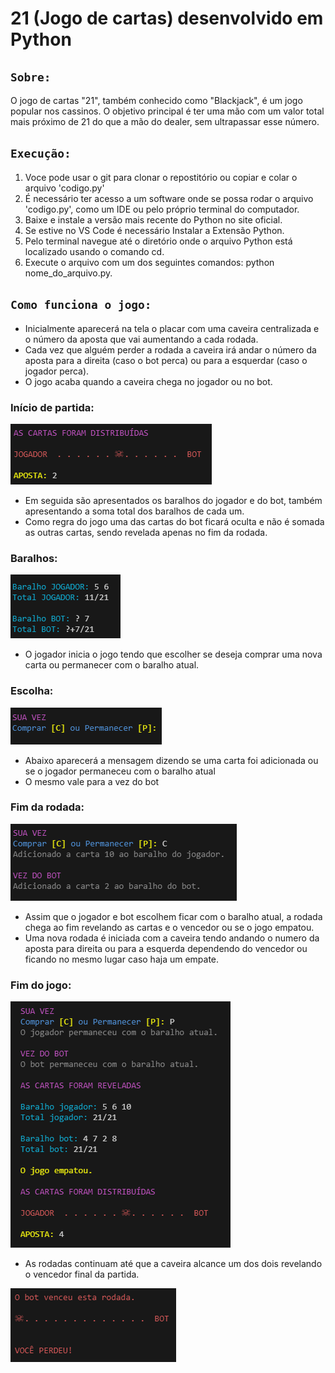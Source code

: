 # 21 (Jogo de cartas) desenvolvido em Python
## `Sobre:`
O jogo de cartas "21", também conhecido como "Blackjack", é um jogo popular nos cassinos. O objetivo principal é ter uma mão com um valor total mais próximo de 21 do que a mão do dealer, sem ultrapassar esse número. 

## `Execução:`
1. Voce pode usar o git para clonar o repostitório ou copiar e colar o arquivo 'codigo.py'
2. É necessário ter acesso a um software onde se possa rodar o arquivo 'codigo.py', como um IDE ou pelo próprio terminal do computador.
3. Baixe e instale a versão mais recente do Python no site oficial.
4. Se estive no VS Code é necessário Instalar a Extensão Python.
5. Pelo terminal navegue até o diretório onde o arquivo Python está localizado usando o comando cd.
6. Execute o arquivo com um dos seguintes comandos: python nome_do_arquivo.py.

## `Como funciona o jogo:`
* Inicialmente aparecerá na tela o placar com uma caveira centralizada e o número da aposta que vai aumentando a cada rodada.
* Cada vez que alguém perder a rodada a caveira irá andar o número da aposta para a direita (caso o bot perca) ou para a esquerdar (caso o jogador perca).
* O jogo acaba quando a caveira chega no jogador ou no bot.

### Início de partida:

![placar](src/placar.PNG)

* Em seguida são apresentados os baralhos do jogador e do bot, também apresentando a soma total dos baralhos de cada um.
* Como regra do jogo uma das cartas do bot ficará oculta e não é somada as outras cartas, sendo revelada apenas no fim da rodada.

### Baralhos:
![baralho](src/baralho.PNG)

* O jogador inicia o jogo tendo que escolher se deseja comprar uma nova carta ou permanecer com o baralho atual.

### Escolha:
![escolha](src/escolha.PNG)

* Abaixo aparecerá a mensagem dizendo se uma carta foi adicionada ou se o jogador permaneceu com o baralho atual
* O mesmo vale para a vez do bot

### Fim da rodada:
![acao](src/acao.PNG)

* Assim que o jogador e bot escolhem ficar com o baralho atual, a rodada chega ao fim revelando as cartas e o vencedor ou se o jogo empatou.
* Uma nova rodada é iniciada com a caveira tendo andando o numero da aposta para direita ou para a esquerda dependendo do vencedor ou ficando no mesmo lugar caso haja um empate.

### Fim do jogo:
![rodada](src/rodada.PNG)

* As rodadas continuam até que a caveira alcance um dos dois revelando o vencedor final da partida.

![fim](src/fim.PNG)
